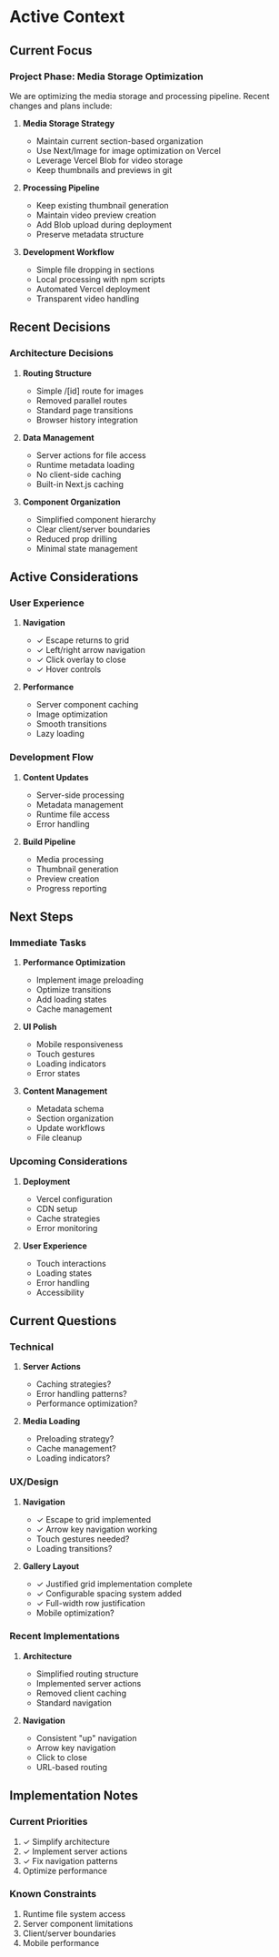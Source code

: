# Active Context

## Current Focus

### Project Phase: Media Storage Optimization
We are optimizing the media storage and processing pipeline. Recent changes and plans include:

1. **Media Storage Strategy**
   - Maintain current section-based organization
   - Use Next/Image for image optimization on Vercel
   - Leverage Vercel Blob for video storage
   - Keep thumbnails and previews in git

2. **Processing Pipeline**
   - Keep existing thumbnail generation
   - Maintain video preview creation
   - Add Blob upload during deployment
   - Preserve metadata structure

3. **Development Workflow**
   - Simple file dropping in sections
   - Local processing with npm scripts
   - Automated Vercel deployment
   - Transparent video handling

## Recent Decisions

### Architecture Decisions
1. **Routing Structure**
   - Simple /[id] route for images
   - Removed parallel routes
   - Standard page transitions
   - Browser history integration

2. **Data Management**
   - Server actions for file access
   - Runtime metadata loading
   - No client-side caching
   - Built-in Next.js caching

3. **Component Organization**
   - Simplified component hierarchy
   - Clear client/server boundaries
   - Reduced prop drilling
   - Minimal state management

## Active Considerations

### User Experience
1. **Navigation**
   - ✓ Escape returns to grid
   - ✓ Left/right arrow navigation
   - ✓ Click overlay to close
   - ✓ Hover controls

2. **Performance**
   - Server component caching
   - Image optimization
   - Smooth transitions
   - Lazy loading

### Development Flow
1. **Content Updates**
   - Server-side processing
   - Metadata management
   - Runtime file access
   - Error handling

2. **Build Pipeline**
   - Media processing
   - Thumbnail generation
   - Preview creation
   - Progress reporting

## Next Steps

### Immediate Tasks
1. **Performance Optimization**
   - Implement image preloading
   - Optimize transitions
   - Add loading states
   - Cache management

2. **UI Polish**
   - Mobile responsiveness
   - Touch gestures
   - Loading indicators
   - Error states

3. **Content Management**
   - Metadata schema
   - Section organization
   - Update workflows
   - File cleanup

### Upcoming Considerations
1. **Deployment**
   - Vercel configuration
   - CDN setup
   - Cache strategies
   - Error monitoring

2. **User Experience**
   - Touch interactions
   - Loading states
   - Error handling
   - Accessibility

## Current Questions

### Technical
1. **Server Actions**
   - Caching strategies?
   - Error handling patterns?
   - Performance optimization?

2. **Media Loading**
   - Preloading strategy?
   - Cache management?
   - Loading indicators?

### UX/Design
1. **Navigation**
   - ✓ Escape to grid implemented
   - ✓ Arrow key navigation working
   - Touch gestures needed?
   - Loading transitions?

2. **Gallery Layout**
   - ✓ Justified grid implementation complete
   - ✓ Configurable spacing system added
   - ✓ Full-width row justification
   - Mobile optimization?

### Recent Implementations
1. **Architecture**
   - Simplified routing structure
   - Implemented server actions
   - Removed client caching
   - Standard navigation

2. **Navigation**
   - Consistent "up" navigation
   - Arrow key navigation
   - Click to close
   - URL-based routing

## Implementation Notes

### Current Priorities
1. ✓ Simplify architecture
2. ✓ Implement server actions
3. ✓ Fix navigation patterns
4. Optimize performance

### Known Constraints
1. Runtime file system access
2. Server component limitations
3. Client/server boundaries
4. Mobile performance
